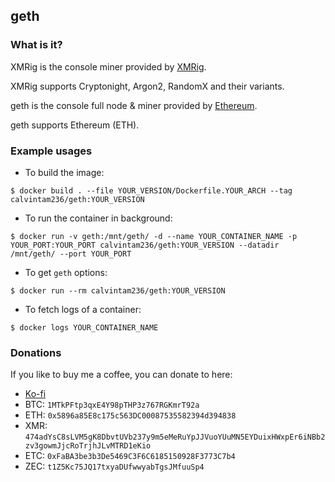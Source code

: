 ## geth

### What is it?

XMRig is the console miner provided by [XMRig](https://github.com/xmrig/xmrig).

XMRig supports Cryptonight, Argon2, RandomX and their variants.

geth is the console full node & miner provided by [Ethereum](https://github.com/ethereum/go-ethereum).

geth supports Ethereum (ETH).

### Example usages

- To build the image:

```console
$ docker build . --file YOUR_VERSION/Dockerfile.YOUR_ARCH --tag calvintam236/geth:YOUR_VERSION
```

- To run the container in background:

```console
$ docker run -v geth:/mnt/geth/ -d --name YOUR_CONTAINER_NAME -p YOUR_PORT:YOUR_PORT calvintam236/geth:YOUR_VERSION --datadir /mnt/geth/ --port YOUR_PORT

```

- To get `geth` options:

```console
$ docker run --rm calvintam236/geth:YOUR_VERSION
```

- To fetch logs of a container:

```console
$ docker logs YOUR_CONTAINER_NAME
```

### Donations

If you like to buy me a coffee, you can donate to here:

- [Ko-fi](https://ko-fi.com/calvintam236)
- BTC: `1MTkPFtp3qxE4Y98pTHP3z767RGKmrT92a`
- ETH: `0x5896a85E8c175c563DC00087535582394d394838`
- XMR: `474adYsC8sLVM5gK8DbvtUVb237y9m5eMeRuYpJJVuoYUuMN5EYDuixHWxpEr6iNBb2zv3gowmJjcRoTrjhJLvMTRD1eKio`
- ETC: `0xFaBA3be3b3De5469C3F6C6185150928F3773C7b4`
- ZEC: `t1Z5Kc75JQ17txyaDUfwwyabTgsJMfuuSp4`

